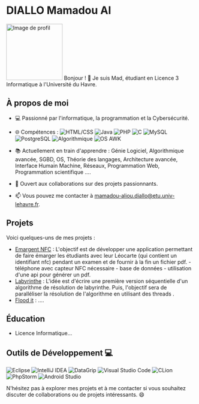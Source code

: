 # DIALLO Mamadou Al
<img src="https://github.com/MamadouAl/MamadouAl/blob/main/public.avif" alt="Image de profil" width="150" height="150"> Bonjour ! 👋 Je suis Mad, étudiant en Licence 3 Informatique à l'Université du Havre.

## À propos de moi

- 💻 Passionné par l'informatique, la programmation et la Cybersécurité.
- 🌐 Compétences : 
![HTML/CSS](https://img.shields.io/badge/HTML%2FCSS-FF5733?logo=html5&logoColor=white)
![Java](https://img.shields.io/badge/Java-007396?logo=java&logoColor=white)
![PHP](https://img.shields.io/badge/PHP-777BB4?logo=php&logoColor=white)
![C](https://img.shields.io/badge/C-A8B9CC?logo=c&logoColor=white)
![MySQL](https://img.shields.io/badge/MySQL-4479A1?logo=mysql&logoColor=white)
![PostgreSQL](https://img.shields.io/badge/PostgreSQL-336791?logo=postgresql&logoColor=white)
![Algorithmique](https://img.shields.io/badge/Algorithmique-4285F4?logo=google%20developers&logoColor=white)
![OS AWK](https://img.shields.io/badge/OS%20AWK-FFBB00?logo=gnu%20awk&logoColor=white)

- 📚 Actuellement en train d'apprendre  : Génie Logiciel, Algorithmique avancée, SGBD, OS, Théorie des langages, Architecture avancée, Interface Humain Machine, Réseaux, Programmation Web, Programmation scientifique ....
- 🤝 Ouvert aux collaborations sur des projets passionnants.
- 📫 Vous pouvez me contacter à mamadou-aliou.diallo@etu.univ-lehavre.fr.

## Projets

Voici quelques-uns de mes projets :

- [Emargent NFC](https://github.com/MamadouAl/Emargement-NFC) : L'objectif est de développer une application permettant de faire émarger les étudiants avec leur Léocarte (qui contient un identifiant nfc) pendant un examen et de fournir à la fin un fichier pdf. - téléphone avec capteur NFC nécessaire - base de données - utilisation d'une api pour générer un pdf.
- [Labyrinthe](https://github.com/MamadouAl/Labyrinthe) : L'idée est d'écrire une première version séquentielle d'un algorithme de résolution de labyrinthe. Puis, l'objectif sera de paralléliser la résolution de l'algorithme en utilisant des threads .
- [Flood it](https://github.com/MamadouAl/Flood-it) : ....

## Éducation

- Licence Informatique...

## Outils de Développement 💻

![Eclipse](https://img.shields.io/badge/Eclipse-2C3E50?logo=eclipse&logoColor=white)
![IntelliJ IDEA](https://img.shields.io/badge/IntelliJ%20IDEA-000000?logo=intellij%20idea&logoColor=white)
![DataGrip](https://img.shields.io/badge/DataGrip-000000?logo=datagrip&logoColor=white)
![Visual Studio Code](https://img.shields.io/badge/Visual%20Studio%20Code-007ACC?logo=visual%20studio%20code&logoColor=white)
![CLion](https://img.shields.io/badge/CLion-000000?logo=clion&logoColor=white)
![PhpStorm](https://img.shields.io/badge/PhpStorm-000000?logo=phpstorm&logoColor=white)
![Android Studio](https://img.shields.io/badge/Android%20Studio-3DDC84?logo=android%20studio&logoColor=white)


N'hésitez pas à explorer mes projets et à me contacter si vous souhaitez discuter de collaborations ou de projets intéressants. 😄

